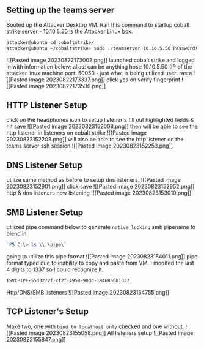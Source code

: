 ## Setting up the teams server
Booted up the Attacker Desktop VM.
Ran this command to startup cobalt strike server - 10.10.5.50 is the Attacker Linux box.
```bash
attacker@ubuntu cd cobaltstrike/
attacker@ubuntu ~/cobaltstrike> sudo ./teamserver 10.10.5.50 Passw0rd! c2-profiles/normal/webbug.profile
```
![[Pasted image 20230822173002.png]]
launched cobalt strike and logged in with information below:
alias: can be anything
host: 10.10.5.50 (IP of the attacker linux machine
port: 50050 - just what is being utilized 
user: rasta
![[Pasted image 20230822173337.png]]
click yes on verify fingerprint
![[Pasted image 20230822173530.png]]
## HTTP Listener Setup
click on the headphones icon to setup listener's
fill out highlighted fields & hit save
![[Pasted image 20230823152008.png]]
then will be able to see the http listener in listeners on cobalt strike
![[Pasted image 20230823152203.png]]
will also be able to see the http listener on the teams server ssh session
![[Pasted image 20230823152253.png]]
## DNS Listener Setup
utilize same method as before to setup dns listeners.
![[Pasted image 20230823152901.png]]
click save
![[Pasted image 20230823152952.png]]
http & dns listeners now listening
![[Pasted image 20230823153010.png]]
## SMB Listener Setup
utilized pipe command below to generate `native looking` smb pipename to blend in
```powershell
`PS C:\> ls \\.\pipe\`
```
going to utilize this pipe format
![[Pasted image 20230823154011.png]]
pipe format typed due to inability to copy and paste from VM. I modifed the last 4 digits to 1337 so I could recognize it.
```powershell
TSVCPIPE-55d3272f-cf2f-4958-90dd-18468b6b1337
```
Http/DNS/SMB listeners
![[Pasted image 20230823154755.png]]
## TCP Listener's Setup
Make two, one with `bind to localhost only` checked and one without.
![[Pasted image 20230823155058.png]]
All listeners setup
![[Pasted image 20230823155847.png]]